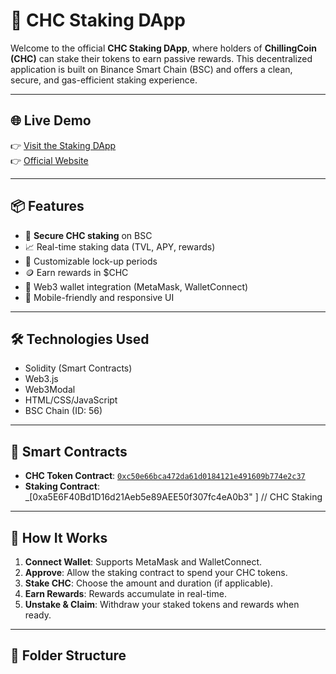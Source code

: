 # 🧊 CHC Staking DApp

Welcome to the official **CHC Staking DApp**, where holders of **ChillingCoin (CHC)** can stake their tokens to earn passive rewards. This decentralized application is built on Binance Smart Chain (BSC) and offers a clean, secure, and gas-efficient staking experience.

---

## 🌐 Live Demo

👉 [Visit the Staking DApp](https://chc-staking-dapp.vercel.app/)  
👉 [Official Website](https://chillingcoin.com)

---

## 📦 Features

- 🔐 **Secure CHC staking** on BSC
- 📈 Real-time staking data (TVL, APY, rewards)
- 🧾 Customizable lock-up periods
- 🪙 Earn rewards in $CHC
- 👛 Web3 wallet integration (MetaMask, WalletConnect)
- 📱 Mobile-friendly and responsive UI

---

## 🛠️ Technologies Used

- Solidity (Smart Contracts)
- Web3.js
- Web3Modal
- HTML/CSS/JavaScript
- BSC Chain (ID: 56)

---

## 🧰 Smart Contracts

- **CHC Token Contract**: [`0xc50e66bca472da61d0184121e491609b774e2c37`](https://bscscan.com/token/0xc50e66bca472da61d0184121e491609b774e2c37)
- **Staking Contract**: _[0xa5E6F40Bd1D16d21Aeb5e89AEE50f307fc4eA0b3" ] // CHC Staking

---

## 📖 How It Works

1. **Connect Wallet**: Supports MetaMask and WalletConnect.
2. **Approve**: Allow the staking contract to spend your CHC tokens.
3. **Stake CHC**: Choose the amount and duration (if applicable).
4. **Earn Rewards**: Rewards accumulate in real-time.
5. **Unstake & Claim**: Withdraw your staked tokens and rewards when ready.

---

## 📂 Folder Structure
